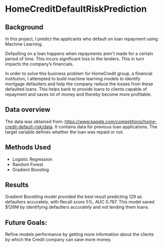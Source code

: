 # HomeCreditDefaultRiskPrediction

## Background
In this project, I predict the applicants who default on loan repayment using Machine Learning.

Defaulting on a loan happens when repayments aren't made for a certain period of time. This incurs significant loss to the lenders. This in turn impacts the company’s financials.

In order to solve this business problem for HomeCredit group, a financial institution, I attempted to build machine learning models to identify mortgage defaulters and help the company reduce the losses from these defaulted loans. 
This helps bank to provide loans to clients capable of repayment and saves lot of money and thereby become more profitable.


## Data overview
The data was obtained from: https://www.kaggle.com/competitions/home-credit-default-risk/data. It contains data for previous loan applications. The target variable defines whether
the loan was repaid or not.

## Methods Used
* Logistic Regression
* Random Forest
* Gradient Boosting

## Results
Gradient Boostting model provided the best result predicting 129 as defaulters accurately, with Recall score 5%, AUC 0.767. This model saved $126M by identifying defaulters accurately and not lending them loans.

## Future Goals:
Refine models performance by getting more information about the clients by which the Credit company can save more money.
